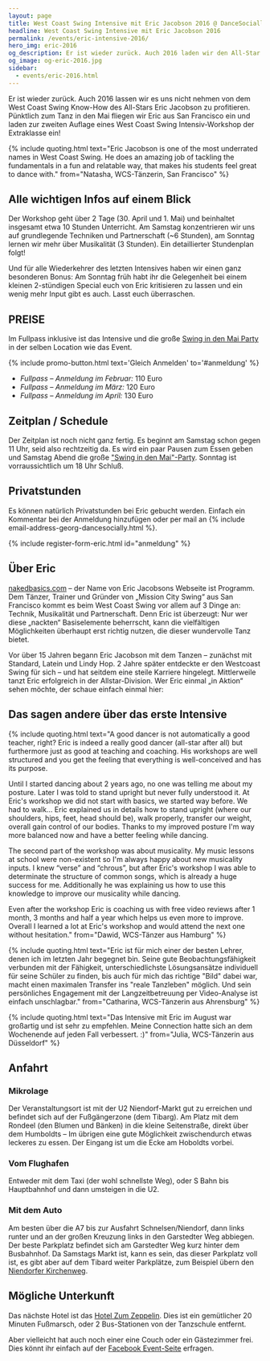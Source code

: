 ```yaml
---
layout: page
title: West Coast Swing Intensive mit Eric Jacobson 2016 @ DanceSocially
headline: West Coast Swing Intensive mit Eric Jacobson 2016
permalink: /events/eric-intensive-2016/
hero_img: eric-2016
og_description: Er ist wieder zurück. Auch 2016 laden wir den All-Star Eric B. Jacobson zu einem echten West Coast Swing Intensive ein.
og_image: og-eric-2016.jpg
sidebar:
  - events/eric-2016.html
---
```


Er ist wieder zurück. Auch 2016 lassen wir es uns nicht nehmen von dem West Coast Swing Know-How des All-Stars Eric Jacobson zu profitieren. Pünktlich zum Tanz in den Mai fliegen wir Eric aus San Francisco ein und laden zur zweiten Auflage eines West Coast Swing Intensiv-Workshop der Extraklasse ein!

{% include quoting.html text="Eric Jacobson is one of the most underrated names in West Coast Swing. He does an amazing job of tackling the fundamentals in a fun and relatable way, that makes his students feel great to dance with." from="Natasha, WCS-Tänzerin, San Francisco" %}

## Alle wichtigen Infos auf einem Blick

Der Workshop geht über 2 Tage (30. April und 1. Mai) und beinhaltet insgesamt etwa 10 Stunden Unterricht. Am Samstag konzentrieren wir uns auf grundlegende Techniken und Partnerschaft (~6 Stunden), am Sonntag lernen wir mehr über Musikalität (3 Stunden). Ein detaillierter Stundenplan folgt!

Und für alle Wiederkehrer des letzten Intensives haben wir einen ganz besonderen Bonus: Am Sonntag früh habt ihr die Gelegenheit bei einem kleinen 2-stündigen Special euch von Eric kritisieren zu lassen und ein wenig mehr Input gibt es auch. Lasst euch überraschen.


## PREISE

Im Fullpass inklusive ist das Intensive und die große [Swing in den Mai Party](https://www.facebook.com/events/562890413879973/) in der selben Location wie das Event.

{% include promo-button.html text='Gleich Anmelden' to='#anmeldung' %}

- _Fullpass – Anmeldung im Februar:_ 110 Euro
- _Fullpass – Anmeldung im März:_ 120 Euro
- _Fullpass – Anmeldung im April:_ 130 Euro


## Zeitplan / Schedule

Der Zeitplan ist noch nicht ganz fertig. Es beginnt am Samstag schon gegen 11 Uhr, seid also rechtzeitig da. Es wird ein paar Pausen zum Essen geben und Samstag Abend die große ["Swing in den Mai"-Party](https://www.facebook.com/events/562890413879973/). Sonntag ist vorraussichtlich um 18 Uhr Schluß.


## Privatstunden

Es können natürlich Privatstunden bei Eric gebucht werden. Einfach ein Kommentar bei der Anmeldung hinzufügen oder per mail an {% include email-address-georg-dancesocially.html %}.


{% include register-form-eric.html id="anmeldung" %}


## Über Eric

[nakedbasics.com](http://nakedbasics.com) – der Name von Eric Jacobsons Webseite ist Programm. Dem Tänzer, Trainer und Gründer von „Mission City Swing“ aus San Francisco kommt es beim West Coast Swing vor allem auf 3 Dinge an: Technik, Musikalität und Partnerschaft. Denn Eric ist überzeugt: Nur wer diese „nackten“ Basiselemente beherrscht, kann die vielfältigen Möglichkeiten überhaupt erst richtig nutzen, die dieser wundervolle Tanz bietet.

Vor über 15 Jahren begann Eric Jacobson mit dem Tanzen – zunächst mit Standard, Latein und Lindy Hop. 2 Jahre später entdeckte er den Westcoast Swing für sich – und hat seitdem eine steile Karriere hingelegt. Mittlerweile tanzt Eric erfolgreich in der Allstar-Division. Wer Eric einmal „in Aktion“ sehen möchte, der schaue einfach einmal hier:

## Das sagen andere über das erste Intensive

{% include quoting.html text="A good dancer is not automatically a good teacher, right? Eric is indeed a really good dancer (all-star after all) but furthermore just as good at teaching and coaching. His workshops are well structured and you get the feeling that everything is well-conceived and has its purpose.

Until I started dancing about 2 years ago, no one was telling me about my posture. Later I was told to stand upright but never fully understood it. At Eric's workshop we did not start with basics, we started way before. We had to walk… Eric explained us in details how to stand upright (where our shoulders, hips, feet, head should be), walk properly, transfer our weight, overall gain control of our bodies. Thanks to my improved posture I'm way more balanced now and have a better feeling while dancing.

The second part of the workshop was about musicality. My music lessons at school were non-existent so I'm always happy about new musicality inputs. I knew “verse” and “chrous”, but after Eric's workshop I was able to determinate the structure of common songs, which is already a huge success for me. Additionally he was explaining us how to use this knowledge to improve our musicality while dancing.

Even after the workshop Eric is coaching us with free video reviews after 1 month, 3 months and half a year which helps us even more to improve. Overall I learned a lot at Eric's workshop and would attend the next one without hesitation." from="Dawid, WCS-Tänzer aus Hamburg" %}

{% include quoting.html text="Eric ist für mich einer der besten Lehrer, denen ich im letzten Jahr begegnet bin. Seine gute Beobachtungsfähigkeit verbunden mit der Fähigkeit, unterschiedlichste Lösungsansätze individuell für seine Schüler zu finden, bis auch für mich das richtige \"Bild\" dabei war, macht einen maximalen Transfer ins \"reale Tanzleben\" möglich. Und sein persönliches Engagement mit der Langzeitbetreuung per Video-Analyse ist einfach unschlagbar." from="Catharina, WCS-Tänzerin aus Ahrensburg" %}

{% include quoting.html text="Das Intensive mit Eric im August war großartig und ist sehr zu empfehlen. Meine Connection hatte sich an dem Wochenende auf jeden Fall verbessert. :)" from="Julia, WCS-Tänzerin aus Düsseldorf" %}

## Anfahrt

### Mikrolage

Der Veranstaltungsort ist mit der U2 Niendorf-Markt gut zu erreichen und befindet sich auf der Fußgängerzone (dem Tibarg). Am Platz mit dem Rondeel (den Blumen und Bänken) in die kleine Seitenstraße, direkt über dem Humboldts – Im übrigen eine gute Möglichkeit zwischendurch etwas leckeres zu essen. Der Eingang ist um die Ecke am Hoboldts vorbei.

### Vom Flughafen

Entweder mit dem Taxi (der wohl schnellste Weg), oder S Bahn bis Hauptbahnhof und dann umsteigen in die U2.

### Mit dem Auto

Am besten über die A7 bis zur Ausfahrt Schnelsen/Niendorf, dann links runter und an der großen Kreuzung links in den Garstedter Weg abbiegen. Der beste Parkplatz befindet sich am Garstedter Weg kurz hinter dem Busbahnhof. Da Samstags Markt ist, kann es sein, das dieser Parkplatz voll ist, es gibt aber auf dem Tibard weiter Parkplätze, zum Beispiel übern den [Niendorfer Kirchenweg](https://www.google.ch/maps/@53.6188068,9.9501859,18.94z).

## Mögliche Unterkunft

Das nächste Hotel ist das [Hotel Zum Zeppelin](https://www.google.de/maps/place/Hotel+Zum+Zeppelin/@53.6270916,9.935205,16z/data=!4m2!3m1!1s0x0000000000000000:0x0ab9cd9e9c403600). Dies ist ein gemütlicher 20 Minuten Fußmarsch, oder 2 Bus-Stationen von der Tanzschule entfernt.

Aber vielleicht hat auch noch einer eine Couch oder ein Gästezimmer frei. Dies könnt ihr einfach auf der [Facebook Event-Seite](https://www.facebook.com/events/525957427586577/) erfragen.
